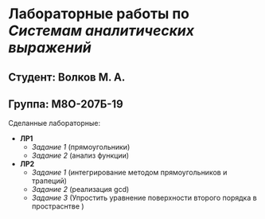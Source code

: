 # Лабораторные работы по *Системам аналитических выражений*
## Студент: Волков М. А.
## Группа: М8О-207Б-19

Сделанные лабораторные:
* **ЛР1**
    * *Задание 1* (прямоугольники)
    * *Задание 2* (анализ функции)
* **ЛР2** 
    * *Задание 1* (интегрирование методом прямоугольников и трапеций)
    * *Задание 2* (реализация gcd)
    * *Задание 3* (Упростить уравнение поверхности второго порядка в простраснтве )
